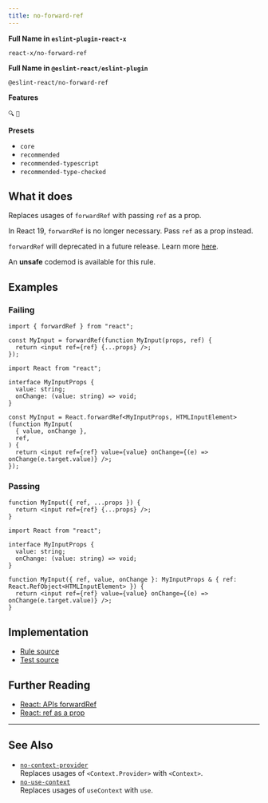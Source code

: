 ```yaml
---
title: no-forward-ref
---
```


**Full Name in `eslint-plugin-react-x`**

```plain copy
react-x/no-forward-ref
```

**Full Name in `@eslint-react/eslint-plugin`**

```plain copy
@eslint-react/no-forward-ref
```

**Features**

`🔍` `🔄`

**Presets**

- `core`
- `recommended`
- `recommended-typescript`
- `recommended-type-checked`

## What it does

Replaces usages of `forwardRef` with passing `ref` as a prop.

In React 19, `forwardRef` is no longer necessary. Pass `ref` as a prop instead.

`forwardRef` will deprecated in a future release. Learn more [here](https://react.dev/blog/2024/12/05/react-19#ref-as-a-prop).

An **unsafe** codemod is available for this rule.

## Examples

### Failing

```tsx
import { forwardRef } from "react";

const MyInput = forwardRef(function MyInput(props, ref) {
  return <input ref={ref} {...props} />;
});
```

```tsx
import React from "react";

interface MyInputProps {
  value: string;
  onChange: (value: string) => void;
}

const MyInput = React.forwardRef<MyInputProps, HTMLInputElement>(function MyInput(
  { value, onChange },
  ref,
) {
  return <input ref={ref} value={value} onChange={(e) => onChange(e.target.value)} />;
});
```

### Passing

```tsx
function MyInput({ ref, ...props }) {
  return <input ref={ref} {...props} />;
}
```

```tsx
import React from "react";

interface MyInputProps {
  value: string;
  onChange: (value: string) => void;
}

function MyInput({ ref, value, onChange }: MyInputProps & { ref: React.RefObject<HTMLInputElement> }) {
  return <input ref={ref} value={value} onChange={(e) => onChange(e.target.value)} />;
}
```

## Implementation

- [Rule source](https://github.com/Rel1cx/eslint-react/tree/main/packages/plugins/eslint-plugin-react-x/src/rules/no-forward-ref.ts)
- [Test source](https://github.com/Rel1cx/eslint-react/tree/main/packages/plugins/eslint-plugin-react-x/src/rules/no-forward-ref.spec.ts)

## Further Reading

- [React: APIs forwardRef](https://react.dev/reference/react/forwardRef)
- [React: ref as a prop](https://react.dev/blog/2024/12/05/react-19#ref-as-a-prop)

---

## See Also

- [`no-context-provider`](./no-context-provider)\
  Replaces usages of `<Context.Provider>` with `<Context>`.
- [`no-use-context`](./no-use-context)\
  Replaces usages of `useContext` with `use`.
